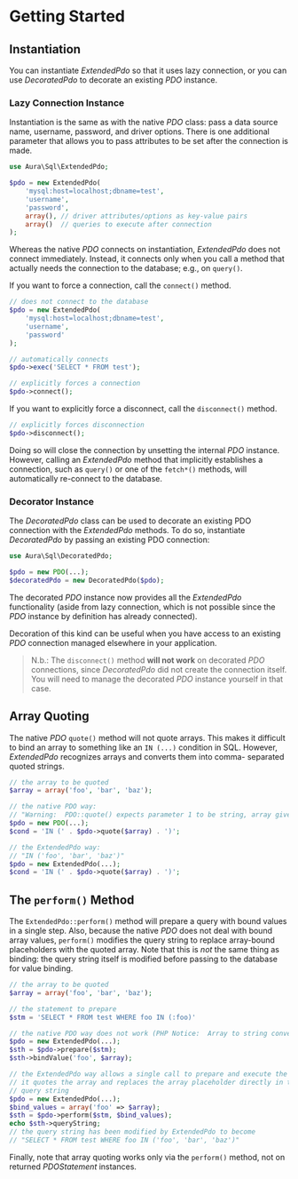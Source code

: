 # Getting Started

## Instantiation

You can instantiate _ExtendedPdo_ so that it uses lazy connection, or you can
use _DecoratedPdo_ to decorate an existing _PDO_ instance.

### Lazy Connection Instance

Instantiation is the same as with the native _PDO_ class: pass a data source
name, username, password, and driver options. There is one additional
parameter that allows you to pass attributes to be set after the connection is
made.

```php
use Aura\Sql\ExtendedPdo;

$pdo = new ExtendedPdo(
    'mysql:host=localhost;dbname=test',
    'username',
    'password',
    array(), // driver attributes/options as key-value pairs
    array()  // queries to execute after connection
);
```

Whereas the native _PDO_ connects on instantiation, _ExtendedPdo_ does not
connect immediately. Instead, it connects only when you call a method that
actually needs the connection to the database; e.g., on `query()`.

If you want to force a connection, call the `connect()` method.

```php
// does not connect to the database
$pdo = new ExtendedPdo(
    'mysql:host=localhost;dbname=test',
    'username',
    'password'
);

// automatically connects
$pdo->exec('SELECT * FROM test');

// explicitly forces a connection
$pdo->connect();
```

If you want to explicitly force a disconnect, call the `disconnect()` method.

```php
// explicitly forces disconnection
$pdo->disconnect();
```

Doing so will close the connection by unsetting the internal _PDO_ instance.
However, calling an _ExtendedPdo_ method that implicitly establishes a
connection, such as `query()` or one of the `fetch*()` methods, will
automatically re-connect to the database.

### Decorator Instance

The _DecoratedPdo_ class can be used to decorate an existing PDO connection with
the _ExtendedPdo_ methods. To do so, instantiate _DecoratedPdo_ by passing an
existing PDO connection:

```php
use Aura\Sql\DecoratedPdo;

$pdo = new PDO(...);
$decoratedPdo = new DecoratedPdo($pdo);
```

The decorated _PDO_ instance now provides all the _ExtendedPdo_ functionality
(aside from lazy connection, which is not possible since the _PDO_ instance by
definition has already connected).

Decoration of this kind can be useful when you have access to an existing _PDO_
connection managed elsewhere in your application.

> N.b.: The `disconnect()` method **will not work** on decorated _PDO_
> connections, since _DecoratedPdo_ did not create the connection itself. You
> will need to manage the decorated _PDO_ instance yourself in that case.

## Array Quoting

The native _PDO_ `quote()` method will not quote arrays. This makes it
difficult to bind an array to something like an `IN (...)` condition in SQL.
However, _ExtendedPdo_ recognizes arrays and converts them into comma-
separated quoted strings.

```php
// the array to be quoted
$array = array('foo', 'bar', 'baz');

// the native PDO way:
// "Warning:  PDO::quote() expects parameter 1 to be string, array given"
$pdo = new PDO(...);
$cond = 'IN (' . $pdo->quote($array) . ')';

// the ExtendedPdo way:
// "IN ('foo', 'bar', 'baz')"
$pdo = new ExtendedPdo(...);
$cond = 'IN (' . $pdo->quote($array) . ')';
```

## The `perform()` Method

The `ExtendedPdo::perform()` method will prepare a query with bound values in a
single step.  Also, because the native _PDO_ does not deal with bound array
values, `perform()` modifies the query string to replace array-bound
placeholders with the quoted array.  Note that this is *not* the same thing as
binding: the query string itself is modified before passing to the database for
value binding.

```php
// the array to be quoted
$array = array('foo', 'bar', 'baz');

// the statement to prepare
$stm = 'SELECT * FROM test WHERE foo IN (:foo)'

// the native PDO way does not work (PHP Notice:  Array to string conversion)
$pdo = new ExtendedPdo(...);
$sth = $pdo->prepare($stm);
$sth->bindValue('foo', $array);

// the ExtendedPdo way allows a single call to prepare and execute the query.
// it quotes the array and replaces the array placeholder directly in the
// query string
$pdo = new ExtendedPdo(...);
$bind_values = array('foo' => $array);
$sth = $pdo->perform($stm, $bind_values);
echo $sth->queryString;
// the query string has been modified by ExtendedPdo to become
// "SELECT * FROM test WHERE foo IN ('foo', 'bar', 'baz')"
```

Finally, note that array quoting works only via the `perform()` method,
not on returned _PDOStatement_ instances.
